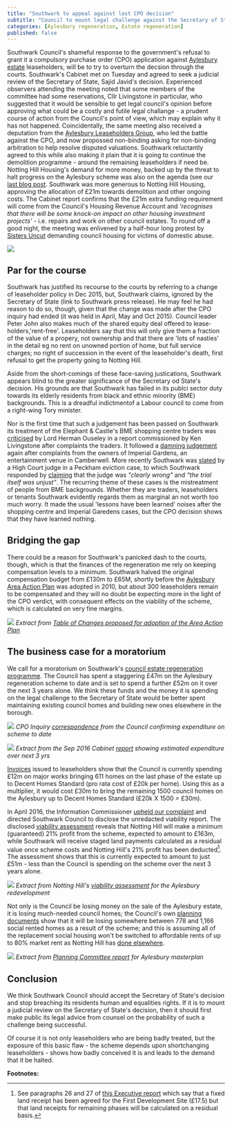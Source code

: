 ```yaml
---
title: "Southwark to appeal against lost CPO decision"
subtitle: "Council to mount legal challenge against the Secretary of State"
categories: [Aylesbury regeneration, Estate regeneration]
published: false
---
```

Southwark Council's shameful response to the government's refusal to grant it a compulsory purchase order (CPO) application against  [Aylesbury estate](http://35percent.org/aylesbury-estate) leaseholders, will be to try to overturn the decsion through the courts.  Southwark's Cabinet met on Tuesday and agreed to seek a judicial review of the Secretary of State, Sajid Javid's decision.
Experienced observers attending the meeting noted that some members of the committee had some reservations, Cllr Livingstone in particular, who suggested that it would be sensible to get legal council's opinion before approving what could be a costly and futile legal challange - a prudent course of action from the Council's point of view, which may explain why it has not happened. 
Coincidentally, the same meeting also received a deputation from the [Aylesbury Leaseholders Group](http://halag.wordpress.com), who led the battle against the CPO, and now propossed non-binding  asking for non-binding arbitration to help resolve disputed valuations. Southwark reluctantly agreed to this while also making it plain that it is going to continue the demolition programme - around the remaining leaseholders if need be. 
Notting Hill Housing's demand for more money, backed up by the threat to halt progress on the Aylesbury scheme was also on the agenda  (see our [last blog post](http://35percent.org/2016-09-18-aylesbury-compulsory-purchase-order-rejected/#notting-hill-gets-cold-feet). Southwark was more generous to Notting Hill Housing, approving the allocation of £21m towards demolition and other ongoing costs. The Cabinet report confirms that the £21m extra funding requirement will come from the Council's Housing Revenue Account and _'recognises that there will be some knock-on impact on other housing investment projects'_ - i.e. repairs and work on other council estates. To round off a good night, the meeting was enlivened by a half-hour long protest by [Sisters Uncut](sistersuncut.org) demanding council housing for victims of domestic abuse. 

![](/img/20sepcabinet.jpg)

## Par for the course

Southwark has justified its recourse to the courts by referring to a change of leaseholder policy in Dec 2015, but, Southwark claims, ignored by the Secretary of State (link to Southwark press release).  He may feel he had reason to do so, though, given that the change was made after the CPO inquiry had ended (it was held in April, May and Oct 2015).  Council leader Peter John also makes much of the  shared equity deal offered to lease-holders,'rent-free'.  Leaseholders say that this will only give them a fraction of the value of a propery, not ownership and that there are 'lots of nasties' in the detail eg no rent on unowned portion of home, but full service charges; no right of succession in the event of the leaseholder's death, first refusal to get the property going to Notting Hill.

Aside from the short-comings of these face-saving justications, Southwark appears blind to the greater significance of the Secretary od State's decision.  His grounds are that Southwark has failed in its publci sector duty towards its elderly residents from black and ethnic minority (BME) backgrounds.  This is a dreadful indictmentof a Labour council to come from a right-wing Tory minister.

Nor is the first time that such a judgement has been passed on Southwark its treatment of the Elephant & Castle's BME shopping centre traders was [criticised](http://35percent.org/2015-11-04-southwark-resolves-to-use-cpo-powers-for-shopping-centre-retailers/) by Lord Herman Ouseley in a report commissioned by Ken Livingstone after complaints the traders. It followed a [damning judgement](https://www.theguardian.com/uk/2004/apr/06/race.arts) again after complaints from the owners of Imperial Gardens, an  entertainment venue in Camberwell. More recently Southwark was [slated](http://www.independent.co.uk/news/uk/crime/judge-blasts-southwark-council-for-evicting-sudanese-tenant-and-destroying-his-possessions-9796994.html) by a High Court judge in a Peckham eviction case, to which Southwark responded by [claiming](http://www.southwarknews.co.uk/news/confusion-surrounds-sudden-resignation-of-labour-councillor/) that the judge was _"clearly wrong"_ and _“the trial itself was unjust”_.  The recurring theme of these cases is the mistreatment of people from BME backgrounds.  Whether they are traders, leaseholders or tenants Southwark evidently regards them as marginal an not worth too much worry.  It made the usual 'lessons have been learned' noises after the shopping centre and Imperial Garedens cases, but the CPO decision shows that they have learned nothing.

## Bridging the gap
There could be a reason for Southwark's panicked dash to the courts, though, which is that the finances of the regeneration me rely on keeping compensation levels to a minimum. Southwark halved the original compensation budget from £130m to £65M,  shortly before the [Aylesbury Area Action Plan](http://www.southwark.gov.uk/downloads/download/4444/area_action_plans) was adopted in 2010, but about 300 leaseholders remain to be compensated and they will no doubt be expecting more in the light of the CPO verdict, with consequent effects on the viability of the scheme, which is calculated on very fine margins.

![](/img/Recommended_Changes.png)
*Extract from [Table of Changes proposed for adoption of the Area Action Plan](http://35percent.org/img/Table_of_Recommended_Changes.pdf)*

## The business case for a moratorium 
We call for a moratorium on Southwark's [council estate regeneration programme](http://35percent.org/the-southwark-clearances). The Council has spent a staggering £47m on the Aylesbury regeneration scheme to date and is set to spend a further £52m on it over the next 3 years alone. We think these funds and the money it is spending on the legal challenge to the Secretary of State would be better spent maintaining existing council homes and building new ones elsewhere in the borough.

![](/img/expenditure.png)
*CPO Inquiry [correspondence](/img/alag_cpoinquiry_correspondence.pdf) from the Council confirming expenditure on scheme to date* 

![](/img/aylesburyspendprofile.png)
*Extract from the Sep 2016 Cabinet [report](http://moderngov.southwark.gov.uk/documents/s63817/Report.Aylesbury%20Regeneration%20Delivery.pdf) showing estimated expenditure over next 3 yrs*

[Invoices](http://crappistmartin.github.io/images/DHS_MajorWorks_Section20Invoice.pdf) issued to leaseholders show that the Council is currently spending £12m on major works bringing 611 homes on the last phase of the estate up to Decent Homes Standard (pro rata cost of £20k per home). Using this as a multiplier, it would cost £30m to bring the remaining 1500 council homes on the Aylesbury up to Decent Homes Standard (£20k X 1500 = £30m).

In April 2016, the Information Commissioner [upheld our complaint](https://ico.org.uk/media/action-weve-taken/decision-notices/2016/1624349/fs_50589692.pdf) and directed Southwark Council to disclose the unredacted viability report. The disclosed [viability assessment](/img/document.pdf) reveals that Notting Hill will make a minimum (guaranteed) 21% profit from the scheme, expected to amount to £163m, while Southwark will receive staged land payments calculated as a residual value once scheme costs and Notting Hill's 21% profit has been deducted[^1]. The assessment shows that this is currently expected to amount to just £51m - less than the Council is spending on the scheme over the next 3 years alone. 

![](http://35percent.org/img/profitshare.png)
*Extract from Notting Hill's [viability assessment](/img/document.pdf) for the Aylesbury redevelopment*

Not only is the Council be losing money on the sale of the Aylesbury estate, it is losing much-needed council homes; the Council's own [planning documents](http://planbuild.southwark.gov.uk/documents/?GetDocument=%7b%7b%7b!Vbu5QpckfYCnJrulzlWyuQ%3d%3d!%7d%7d%7d) show that it will be losing somewhere between 778 and 1,166 social rented homes as a result of the scheme; and this is assuming all of the replacement social housing won't be switched to affordable rents of up to 80% market rent as Notting Hill has [done elsewhere](http://35percent.org/redefining-social-rent/#bermondsey-spa-site-c5-10ap3010). 

![](http://35percent.org/img/aylesburynetloss.png)
*Extract from [Planning Committee report](http://planbuild.southwark.gov.uk/documents/?GetDocument=%7b%7b%7b!Vbu5QpckfYCnJrulzlWyuQ%3d%3d!%7d%7d%7d) for Aylesbury masterplan*

## Conclusion
We think Southwark Council should accept the Secretary of State's decision and stop breaching its residents human and equalities rights. If it is to mount a judicial review on the Secretary of State's decision, then it should first make public its legal advice from counsel on the probability of such a challenge being successful. 

Of course it is not only leaseholders who are being badly treated, but the exposure of this basic flaw - the scheme depends upon shortchanging leaseholders - shows how badly conceived it is and leads to the demand that it be halted. 


__Footnotes:__

[^1]: See paragraphs 26 and 27 of [this Executive report](http://moderngov.southwark.gov.uk/documents/s44910/Report.pdf) which say that a fixed land receipt has been agreed for the First Development Site (£17.5) but that land receipts for remaining phases will be calculated on a residual basis.
